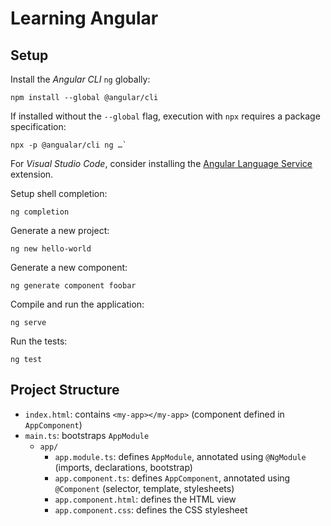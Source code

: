 # Learning Angular

## Setup

Install the _Angular CLI_ `ng` globally:

    npm install --global @angular/cli

If installed without the `--global` flag, execution with `npx` requires a
package specification:

    npx -p @angualar/cli ng …`

For _Visual Studio Code_, consider installing the [Angular Language Service](https://open-vsx.org/extension/Angular/ng-template) extension.

Setup shell completion:

    ng completion

Generate a new project:

    ng new hello-world

Generate a new component:

    ng generate component foobar

Compile and run the application:

    ng serve

Run the tests:

    ng test

## Project Structure

- `index.html`: contains `<my-app></my-app>` (component defined in `AppComponent`)
- `main.ts`: bootstraps `AppModule`
    - `app/`
        - `app.module.ts`: defines `AppModule`, annotated using `@NgModule` (imports, declarations, bootstrap)
        - `app.component.ts`: defines `AppComponent`, annotated using `@Component` (selector, template, stylesheets)
        - `app.component.html`: defines the HTML view
        - `app.component.css`: defines the CSS stylesheet

